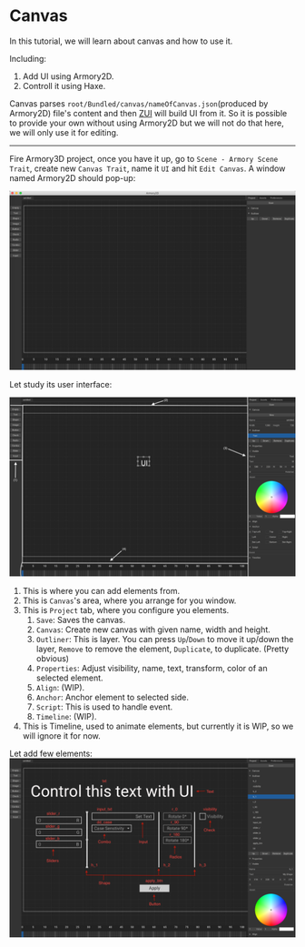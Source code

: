 # Canvas
In this tutorial, we will learn about canvas and how to use it.

Including:
1. Add UI using Armory2D.
2. Controll it using Haxe.


Canvas parses `root/Bundled/canvas/nameOfCanvas.json`(produced by Armory2D) file's content and then [ZUI](https://github.com/armory3d/zui) will build UI from it. So it is possible to provide your own without using Armory2D but we will not do that here, we will only use it for editing.

---
Fire Armory3D project, once you have it up, go to `Scene - Armory Scene Trait`, create new `Canvas Trait`, name it `UI` and hit `Edit Canvas`. A window named Armory2D should pop-up:

![Armory2d Image](../../docassets/armory2D.png)

Let study its user interface:

![Canvas's Layout Image](../../docassets/CanvasLayout.png)

1. This is where you can add elements from.
2. This is `Canvas`'s area, where you arrange for you window.
3. This is `Project` tab, where you configure you elements.
   1. `Save`: Saves the canvas.
   2. `Canvas`: Create new canvas with given name, width and height.
   3. `Outliner`: This is layer. You can press `Up`/`Down` to move it up/down the layer, `Remove` to remove the element, `Duplicate`, to duplicate. (Pretty obvious)
   4. `Properties`: Adjust visibility, name, text, transform, color of an selected element.
   5. `Align`: (WIP).
   6. `Anchor`: Anchor element to selected side.
   7. `Script`: This is used to handle event.
   8. `Timeline`: (WIP).
4. This is Timeline, used to animate elements, but currently it is WIP, so we will ignore it for now.

Let add few elements:
![](../../docassets/canvas_1.png)